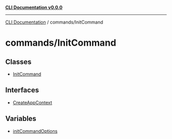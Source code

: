 [**CLI Documentation v0.0.0**](../../README.md)

***

[CLI Documentation](../../modules.md) / commands/InitCommand

# commands/InitCommand

## Classes

- [InitCommand](classes/InitCommand.md)

## Interfaces

- [CreateAppContext](interfaces/CreateAppContext.md)

## Variables

- [initCommandOptions](variables/initCommandOptions.md)
